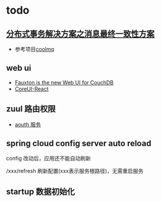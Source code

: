 todo
===

## [分布式事务解决方案之消息最终一致性方案](https://segmentfault.com/l/1500000012729662)

- 参考项目[coolmq](https://github.com/vvsuperman/coolmq)

## web ui

- [Fauxton is the new Web UI for CouchDB](https://github.com/apache/couchdb-fauxton)
- [CoreUI-React](https://github.com/mrholek/CoreUI-React)

## zuul 路由权限

- [aouth 服务](https://my.oschina.net/u/3707083/blog/1550787)

## spring cloud config server auto reload

config 改动后，应用还不能自动刷新

/xxx/refresh 刷新配置(xxx表示服务根路径)，无需重启服务

## startup 数据初始化
